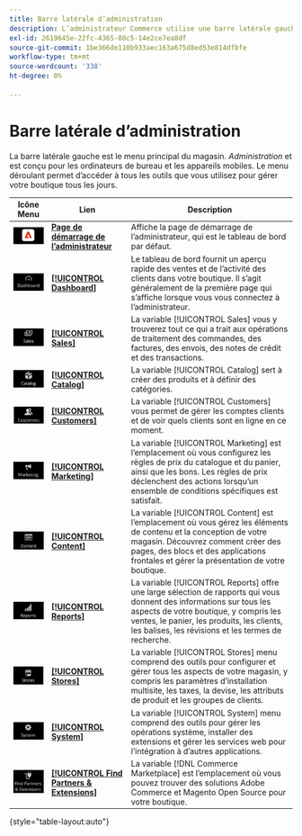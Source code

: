 ```yaml
---
title: Barre latérale d’administration
description: L’administrateur Commerce utilise une barre latérale gauche pour accéder au menu principal. Les vendeurs peuvent accéder à tous les outils d’administration dont ils ont besoin pour configurer et gérer leur magasin.
exl-id: 2619645e-22fc-4365-80c5-14e2ce7ea8df
source-git-commit: 1be366de110b933aec163a675d8ed53e814dfbfe
workflow-type: tm+mt
source-wordcount: '338'
ht-degree: 0%

---
```


# Barre latérale d’administration

La barre latérale gauche est le menu principal du magasin. _Administration_ et est conçu pour les ordinateurs de bureau et les appareils mobiles. Le menu déroulant permet d’accéder à tous les outils que vous utilisez pour gérer votre boutique tous les jours.

| Icône Menu | Lien | Description |
| --------- | ---- | ----------- |
| ![Icône de la barre latérale d’administration](./assets/icon-admin-sidebar-logo.png) | **[Page de démarrage de l’administrateur](../configuration-reference/advanced/admin.md)** | Affiche la page de démarrage de l’administrateur, qui est le tableau de bord par défaut. |
| ![Menu Tableau de bord](./assets/icon-admin-sidebar-dashboard.png) | **[[!UICONTROL Dashboard]](admin-dashboard.md)** | Le tableau de bord fournit un aperçu rapide des ventes et de l’activité des clients dans votre boutique. Il s’agit généralement de la première page qui s’affiche lorsque vous vous connectez à l’administrateur. |
| ![Menu Ventes](./assets/icon-admin-sidebar-sales.png) | **[[!UICONTROL Sales]](../stores-purchase/sales-menu.md)** | La variable [!UICONTROL Sales] vous y trouverez tout ce qui a trait aux opérations de traitement des commandes, des factures, des envois, des notes de crédit et des transactions. |
| ![Menu Catalogue](./assets/icon-admin-sidebar-catalog.png) | **[[!UICONTROL Catalog]](../catalog/catalog-menu.md)** | La variable [!UICONTROL Catalog] sert à créer des produits et à définir des catégories. |
| ![Menu Clients](./assets/icon-admin-sidebar-customers.png) | **[[!UICONTROL Customers]](../customers/customers-introduction.md)** | La variable [!UICONTROL Customers] vous permet de gérer les comptes clients et de voir quels clients sont en ligne en ce moment. |
| ![Menu Marketing](./assets/icon-admin-sidebar-marketing.png) | **[[!UICONTROL Marketing]](../merchandising-promotions/marketing-menu.md)** | La variable [!UICONTROL Marketing] est l’emplacement où vous configurez les règles de prix du catalogue et du panier, ainsi que les bons. Les règles de prix déclenchent des actions lorsqu’un ensemble de conditions spécifiques est satisfait. |
| ![Menu Contenu](./assets/icon-admin-sidebar-content.png) | **[[!UICONTROL Content]](../content-design/content-menu.md)** | La variable [!UICONTROL Content] est l’emplacement où vous gérez les éléments de contenu et la conception de votre magasin. Découvrez comment créer des pages, des blocs et des applications frontales et gérer la présentation de votre boutique. |
| ![Menu Rapports](./assets/icon-admin-sidebar-reports.png) | **[[!UICONTROL Reports]](reports-menu.md)** | La variable [!UICONTROL Reports] offre une large sélection de rapports qui vous donnent des informations sur tous les aspects de votre boutique, y compris les ventes, le panier, les produits, les clients, les balises, les révisions et les termes de recherche. |
| ![Menu Magasins](./assets/icon-admin-sidebar-stores.png) | **[[!UICONTROL Stores]](../stores-purchase/stores-menu.md)** | La variable [!UICONTROL Stores] menu comprend des outils pour configurer et gérer tous les aspects de votre magasin, y compris les paramètres d’installation multisite, les taxes, la devise, les attributs de produit et les groupes de clients. |
| ![Menu Système](./assets/icon-admin-sidebar-system.png) | **[[!UICONTROL System]](../systems/system-menu.md)** | La variable [!UICONTROL System] menu comprend des outils pour gérer les opérations système, installer des extensions et gérer les services web pour l’intégration à d’autres applications. |
| ![Rechercher des extensions](./assets/icon-admin-sidebar-extensions.png) | **[[!UICONTROL Find Partners & Extensions]](commerce-marketplace.md)** | La variable [!DNL Commerce Marketplace] est l’emplacement où vous pouvez trouver des solutions Adobe Commerce et Magento Open Source pour votre boutique. |

{style="table-layout:auto"}
